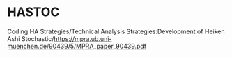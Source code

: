 # HASTOC
Coding HA Strategies/Technical Analysis Strategies:Development of Heiken Ashi Stochastic/https://mpra.ub.uni-muenchen.de/90439/5/MPRA_paper_90439.pdf
